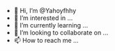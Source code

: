 - 👋 Hi, I’m @Yahoyfhhy
- 👀 I’m interested in ...
- 🌱 I’m currently learning ...
- 💞️ I’m looking to collaborate on ...
- 📫 How to reach me ...

<!---
Yahoyfhhy/Yahoyfhhy is a ✨ special ✨ repository because its `README.md` (this file) appears on your GitHub profile.
You can click the Preview link to take a look at your changes.
--->
